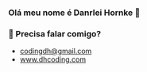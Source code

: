 ### Olá meu nome é Danrlei Hornke 👋

### 🔭 Precisa falar comigo?
  * codingdh@gmail.com
  * www.dhcoding.com


<!--
**Danrlei-Hornke/Danrlei-Hornke** is a ✨ _special_ ✨ repository because its `README.md` (this file) appears on your GitHub profile.

Here are some ideas to get you started:

- 🔭 I’m currently working on ...
- 🌱 I’m currently learning ...
- 👯 I’m looking to collaborate on ...
- 🤔 I’m looking for help with ...
- 💬 Ask me about ...
- 📫 How to reach me: ...
- 😄 Pronouns: ...
- ⚡ Fun fact: ...
-->

